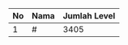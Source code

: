 | No | Nama            | Jumlah Level |
|----|-----------------|--------------|
| 1  | #    |    3405        |
